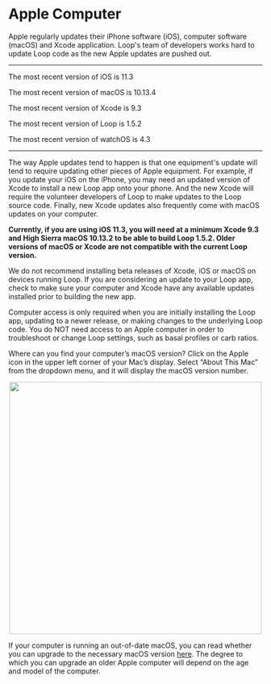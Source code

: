 # Apple Computer

Apple regularly updates their iPhone software (iOS), computer software (macOS) and Xcode application.  Loop's team of developers works hard to update Loop code as the new Apple updates are pushed out.

********
The most recent version of iOS is 11.3

The most recent version of macOS is 10.13.4

The most recent version of Xcode is 9.3

The most recent version of Loop is 1.5.2

The most recent version of watchOS is 4.3
*********

The way Apple updates tend to happen is that one equipment's update will tend to require updating other pieces of Apple equipment.  For example, if you update your iOS on the iPhone, you may need an updated version of Xcode to install a new Loop app onto your phone.  And the new Xcode will require the volunteer developers of Loop to make updates to the Loop source code.  Finally, new Xcode updates also frequently come with macOS updates on your computer.

**Currently, if you are using iOS 11.3, you will need at a minimum Xcode 9.3 and High Sierra macOS 10.13.2 to be able to build Loop 1.5.2.  Older versions of macOS or Xcode are not compatible with the current Loop version.**

We do not recommend installing beta releases of Xcode, iOS or macOS on devices running Loop.  If you are considering an update to your Loop app, check to make sure your computer and Xcode have any available updates installed prior to building the new app.

Computer access is only required when you are initially installing the Loop app, updating to a newer release, or making changes to the underlying Loop code.  You do NOT need access to an Apple computer in order to troubleshoot or change Loop settings, such as basal profiles or carb ratios.

Where can you find your computer’s macOS version?  Click on the Apple icon in the upper left corner of your Mac’s display.  Select “About This Mac” from the dropdown menu, and it will display the macOS version number.

<p align="center">
<img src="../img/macosx.png" width="500">
</p>

If your computer is running an out-of-date macOS, you can read whether you can upgrade to the necessary macOS version [here](http://www.apple.com/macos/how-to-upgrade/#hardware-requirements).  The degree to which you can upgrade an older Apple computer will depend on the age and model of the computer.
